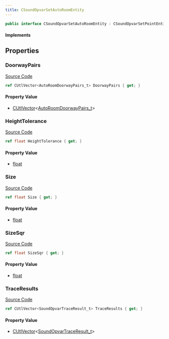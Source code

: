 ```yaml
---
title: CSoundOpvarSetAutoRoomEntity
---
```


```csharp
public interface CSoundOpvarSetAutoRoomEntity : CSoundOpvarSetPointEntity, CSoundOpvarSetPointBase, CBaseEntity, CEntityInstance, ISchemaClass<CEntityInstance>, ISchemaClass<CBaseEntity>, ISchemaClass<CSoundOpvarSetPointBase>, ISchemaClass<CSoundOpvarSetPointEntity>, ISchemaClass<CSoundOpvarSetAutoRoomEntity>, ISchemaField, ISchemaClass, INativeHandle
```

#### Implements

## Properties

### DoorwayPairs

[Source Code](https://github.com/swiftly-solution/swiftlys2/blob/main/managed/src/SwiftlyS2.Generated/Schemas/Interfaces/CSoundOpvarSetAutoRoomEntity.cs#L19)

```csharp
ref CUtlVector<AutoRoomDoorwayPairs_t> DoorwayPairs { get; }
```

#### Property Value

- [CUtlVector](/docs/api/-1)<[AutoRoomDoorwayPairs_t](/docs/api/shared/schemadefinitions/autoroomdoorwaypairs_t)>

### HeightTolerance

[Source Code](https://github.com/swiftly-solution/swiftlys2/blob/main/managed/src/SwiftlyS2.Generated/Schemas/Interfaces/CSoundOpvarSetAutoRoomEntity.cs#L23)

```csharp
ref float HeightTolerance { get; }
```

#### Property Value

- [float](https://learn.microsoft.com/dotnet/api/system.single)

### Size

[Source Code](https://github.com/swiftly-solution/swiftlys2/blob/main/managed/src/SwiftlyS2.Generated/Schemas/Interfaces/CSoundOpvarSetAutoRoomEntity.cs#L21)

```csharp
ref float Size { get; }
```

#### Property Value

- [float](https://learn.microsoft.com/dotnet/api/system.single)

### SizeSqr

[Source Code](https://github.com/swiftly-solution/swiftlys2/blob/main/managed/src/SwiftlyS2.Generated/Schemas/Interfaces/CSoundOpvarSetAutoRoomEntity.cs#L25)

```csharp
ref float SizeSqr { get; }
```

#### Property Value

- [float](https://learn.microsoft.com/dotnet/api/system.single)

### TraceResults

[Source Code](https://github.com/swiftly-solution/swiftlys2/blob/main/managed/src/SwiftlyS2.Generated/Schemas/Interfaces/CSoundOpvarSetAutoRoomEntity.cs#L17)

```csharp
ref CUtlVector<SoundOpvarTraceResult_t> TraceResults { get; }
```

#### Property Value

- [CUtlVector](/docs/api/-1)<[SoundOpvarTraceResult_t](/docs/api/shared/schemadefinitions/soundopvartraceresult_t)>

